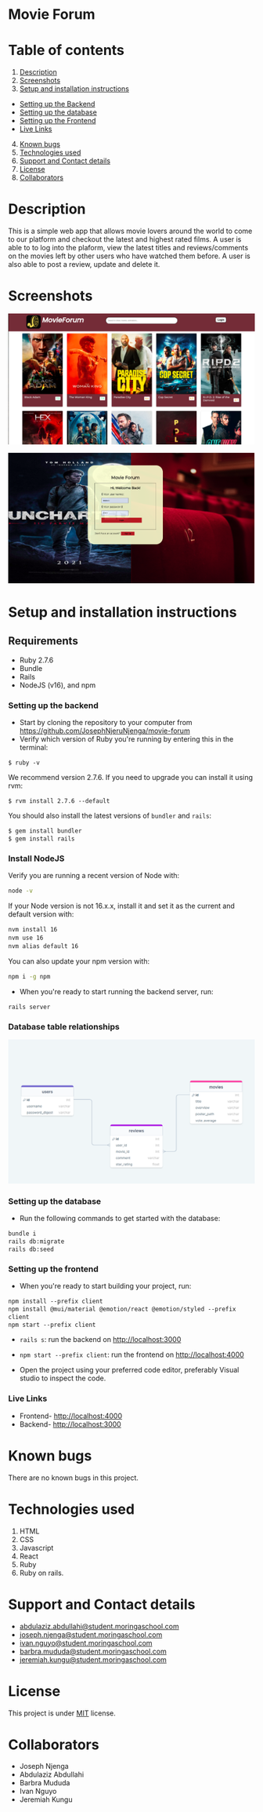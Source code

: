 # Movie Forum

# Table of contents
1. [Description](#description)
2. [Screenshots](#screenshots)
3. [Setup and installation instructions](#setup-and-installation-instructions)
  - [Setting up the Backend](#setting-up-the-backend)
  - [Setting up the database](#setting-up-the-database)
  - [Setting up the Frontend](#setting-up-the-frontend)
  - [Live Links](#live-links)
4. [Known bugs](#known-bugs)
5. [Technologies used](#technologies-used)
6. [Support and Contact details](#support-and-contact-details)
7. [License](#license)
8. [Collaborators](#collaborators)


# Description
This is a simple web app that allows movie lovers around the world to come to our platform and checkout the latest and highest rated films. A user is able to to log into the plaform, view the latest titles and reviews/comments on the movies left by other users who have watched them before. A user is also able to post a review, update and delete it.

# Screenshots
![Screenshot1](https://github.com/JosephNjeruNjenga/movie-forum/blob/main/client/src/screenshot1.png)

![screenshot2](https://github.com/JosephNjeruNjenga/movie-forum/blob/main/client/src/screenshot2.png)

# Setup and installation instructions
  ## Requirements
- Ruby 2.7.6
- Bundle 
- Rails
- NodeJS (v16), and npm

### Setting up the backend
- Start by cloning the repository to your computer from https://github.com/JosephNjeruNjenga/movie-forum
- Verify which version of Ruby you're running by entering this in the terminal:

```console
$ ruby -v
```

We recommend version 2.7.6. If you need to upgrade you can install it using rvm:

```console
$ rvm install 2.7.6 --default
```

You should also install the latest versions of `bundler` and `rails`:

```console
$ gem install bundler
$ gem install rails
```

### Install NodeJS

Verify you are running a recent version of Node with:

```sh
node -v
```

If your Node version is not 16.x.x, install it and set it as the current and
default version with:

```sh
nvm install 16
nvm use 16
nvm alias default 16
```

You can also update your npm version with:

```sh
npm i -g npm
```
- When you're ready to start running the backend server, run:
 ```
 rails server
 ```
 ### Database table relationships
 ![Database table relationships](https://github.com/JosephNjeruNjenga/movie-forum/blob/main/client/src/screenshot3.png)
 
 ### Setting up the database
 - Run the following commands to get started with the database:
 
 ```
 bundle i
 rails db:migrate
 rails db:seed
 ```
 
 ### Setting up the frontend
- When you're ready to start building your project, run:

```
npm install --prefix client
npm install @mui/material @emotion/react @emotion/styled --prefix client
npm start --prefix client
```
- `rails s`: run the backend on [http://localhost:3000](http://localhost:3000)
- `npm start --prefix client`: run the frontend on
  [http://localhost:4000](http://localhost:4000)

- Open the project using your preferred code editor, preferably Visual studio to inspect the code.

### Live Links
- Frontend- [http://localhost:4000](http://localhost:4000)
- Backend- [http://localhost:3000](http://localhost:3000)

# Known bugs
There are no known bugs in this project.

# Technologies used
1. HTML
2. CSS
3. Javascript
4. React
5. Ruby
6. Ruby on rails.

# Support and Contact details
- abdulaziz.abdullahi@student.moringaschool.com
- joseph.njenga@student.moringaschool.com
- ivan.nguyo@student.moringaschool.com
- barbra.mududa@student.moringaschool.com
- jeremiah.kungu@student.moringaschool.com

# License
This project is under [MIT](https://github.com/JosephNjeruNjenga/movie-forum/blob/main/licence) license.

# Collaborators
- Joseph Njenga
- Abdulaziz Abdullahi
- Barbra Mududa
- Ivan Nguyo
- Jeremiah Kungu
